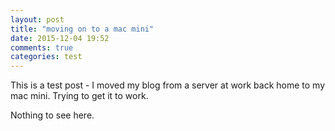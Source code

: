 ```yaml
---
layout: post
title: "moving on to a mac mini"
date: 2015-12-04 19:52
comments: true
categories: test 
---
```

This is a test post - I moved my blog from a server at work back home to my mac mini.  Trying to get it to work.
<!-- more -->
Nothing to see here.
<!-- see https://github.com/Shopify/liquid/wiki/Liquid-for-Designers for stuff 
# H1
## H2
[I'm an inline-style link](https://www.google.com)
![alt text](https://github.com/adam-p/markdown-here/raw/master/src/common/images/icon48.png 'Logo Title Text 1')
```javascript
var s = 'JavaScript syntax highlighting';
alert(s);
```
   * an unordered list item (note a newline is required before the list begins)
   1. an ordered list item
| Tables        | Are           | Cool  |
| ------------- |:-------------:| -----:|
| col 3 is      | right-aligned | $1600 |
-->
